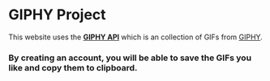 # GIPHY Project

This website uses the **[GIPHY API](https://developers.giphy.com/)** which is an collection of GIFs from [GIPHY](https://giphy.com/).

### By creating an account, you will be able to save the GIFs you like and copy them to clipboard.
